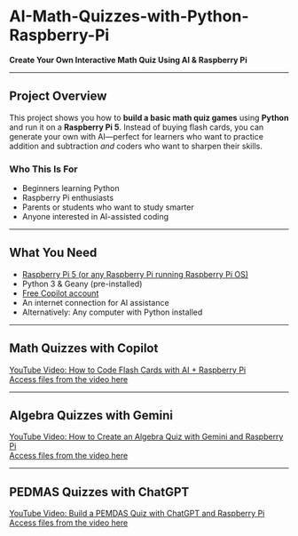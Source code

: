 # AI-Math-Quizzes-with-Python-Raspberry-Pi

**Create Your Own Interactive Math Quiz Using AI & Raspberry Pi**

---

## Project Overview

This project shows you how to **build a basic math quiz games** using **Python** and run it on a **Raspberry Pi 5**. Instead of buying flash cards, you can generate your own with AI—perfect for learners who want to practice addition and subtraction *and* coders who want to sharpen their skills.

### Who This Is For
- Beginners learning Python  
- Raspberry Pi enthusiasts  
- Parents or students who want to study smarter  
- Anyone interested in AI-assisted coding

---

## What You Need

- [Raspberry Pi 5 (or any Raspberry Pi running Raspberry Pi OS)](https://www.raspberrypi.com/products/raspberry-pi-5/)  
- Python 3 & Geany (pre-installed)  
- [Free Copilot account](https://copilot.microsoft.com/)
- An internet connection for AI assistance
- Alternatively: Any computer with Python installed

---

## Math Quizzes with Copilot 

[YouTube Video: How to Code Flash Cards with AI + Raspberry Pi](https://youtu.be/4uZsSu_TIrA)  
[Access files from the video here](https://github.com/carolinedunn/AI-Math-Quizzes-with-Python-Raspberry-Pi/tree/main/Copilot)

---

## Algebra Quizzes with Gemini 

[YouTube Video: How to Create an Algebra Quiz with Gemini and Raspberry Pi](https://youtu.be/MTJJrHY-VMM)  
[Access files from the video here](https://github.com/carolinedunn/AI-Math-Quizzes-with-Python-Raspberry-Pi/tree/main/Gemini)

---

## PEDMAS Quizzes with ChatGPT 

[YouTube Video: Build a PEMDAS Quiz with ChatGPT and Raspberry Pi](https://youtu.be/KQl357GI_ZI)  
[Access files from the video here](https://github.com/carolinedunn/AI-Math-Quizzes-with-Python-Raspberry-Pi/tree/main/ChatGPT)
